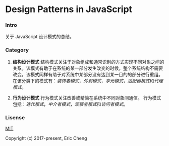 # Design Patterns in JavaScript

### Intro
关于 JavaScript 设计模式的总结。

### Category

1. **结构设计模式**
结构模式关注于对象组成和通常识别的方式实现不同对象之间的关系。该模式有助于在系统的某一部分发生改变的时候，整个系统结构不需要改变。该模式同样有助于对系统中某部分没有达到某一目的的部分进行重组。
在该分类下的模式有：*装饰者模式*，*外观模式*，*享元模式*，*适配器模式*和*代理模式*。

2. **行为设计模式**
行为模式关注改善或精简在系统中不同对象间通信。
行为模式包括：*迭代模式*，*中介者模式*，*观察者模式*和*访问者模式*。

### Lisense
[MIT](https://opensource.org/licenses/MIT)

Copyright (c) 2017-present, Eric Cheng